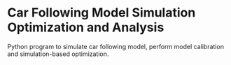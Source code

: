 # Car Following Model Simulation Optimization and Analysis

Python program to simulate car following model, perform model calibration and  simulation-based optimization.
